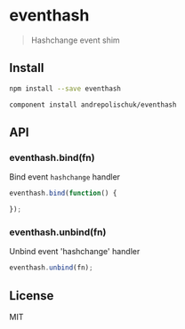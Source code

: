# eventhash

  > Hashchange event shim

## Install

```sh
npm install --save eventhash
```

```sh
component install andrepolischuk/eventhash
```

## API

### eventhash.bind(fn)

  Bind event `hashchange` handler

```js
eventhash.bind(function() {

});
```

### eventhash.unbind(fn)

  Unbind event 'hashchange' handler

```js
eventhash.unbind(fn);
```

## License

  MIT
